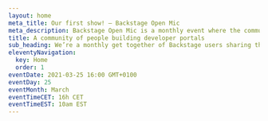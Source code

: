 ```yaml
---
layout: home
meta_title: Our first show! — Backstage Open Mic
meta_description: Backstage Open Mic is a monthly event where the community gathers to share experiences.
title: A community of people building developer portals
sub_heading: We’re a monthly get together of Backstage users sharing their experiences and helping each other
eleventyNavigation:
  key: Home
  order: 1
eventDate: 2021-03-25 16:00 GMT+0100
eventDay: 25
eventMonth: March
eventTimeCET: 16h CET
eventTimeEST: 10am EST
---
```


